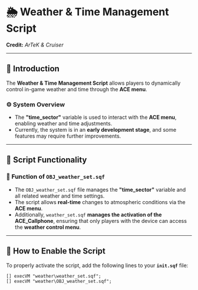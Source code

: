 # 🌦️ Weather & Time Management Script  
**Credit:** *ArTeK & Cruiser*  

---

## 📌 Introduction  

The **Weather & Time Management Script** allows players to dynamically control in-game weather and time through the **ACE menu**.  

### ⚙️ System Overview  
- The **"time_sector"** variable is used to interact with the **ACE menu**, enabling weather and time adjustments.  
- Currently, the system is in an **early development stage**, and some features may require further improvements.  

---

## 📂 Script Functionality  

### 🔹 Function of `OBJ_weather_set.sqf`  
- The `OBJ_weather_set.sqf` file manages the **"time_sector"** variable and all related weather and time settings.  
- The script allows **real-time** changes to atmospheric conditions via the **ACE menu**.  
- Additionally, `weather_set.sqf` **manages the activation of the ACE_Callphone**, ensuring that only players with the device can access the **weather control menu**.  

---

## 🚀 How to Enable the Script  

To properly activate the script, add the following lines to your **`init.sqf`** file:  

```sqf
[] execVM "weather\weather_set.sqf";
[] execVM "weather\OBJ_weather_set.sqf";
